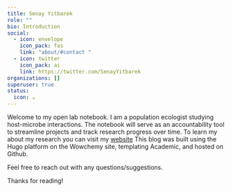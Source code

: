 ```yaml
---
title: Senay Yitbarek
role: ""
bio: Introduction
social:
  - icon: envelope
    icon_pack: fas
    link: "about/#contact "
  - icon: twitter
    icon_pack: ai
    link: https://twitter.com/SenayYitbarek
organizations: []
superuser: true
status:
  icon: ☕️
---
```

Welcome to my open lab notebook. I am a population ecologist studying host-microbe interactions. The notebook will serve as an accountability tool to streamline projects and track research progress over time. To learn my about my research you can visit my [website](https://www.senay.io) This blog was built using the Hugo platform on the Wowchemy site, templating Academic, and hosted on Github.

Feel free to reach out with  any questions/suggestions.

Thanks for reading!